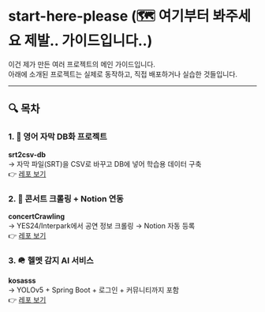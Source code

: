 # start-here-please (🗺️ 여기부터 봐주세요 제발.. 가이드입니다..)

이건 제가 만든 여러 프로젝트의 메인 가이드입니다.  
아래에 소개된 프로젝트는 실제로 동작하고, 직접 배포하거나 실습한 것들입니다.

---

## 🔍 목차

### 1. 🧠 영어 자막 DB화 프로젝트
**srt2csv-db**  
→ 자막 파일(SRT)을 CSV로 바꾸고 DB에 넣어 학습용 데이터 구축  
👉 [레포 보기](https://github.com/nhjin/srt2csv-db)

### 2. 🎤 콘서트 크롤링 + Notion 연동
**concertCrawling**  
→ YES24/Interpark에서 공연 정보 크롤링 → Notion 자동 등록  
👉 [레포 보기](https://github.com/nhjin/concertCrawling)

### 3. 🪖 헬멧 감지 AI 서비스
**kosasss**  
→ YOLOv5 + Spring Boot + 로그인 + 커뮤니티까지 포함  
👉 [레포 보기](https://github.com/nhjin/kosasss)

